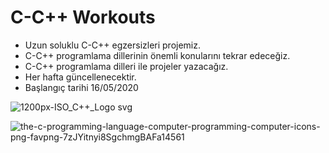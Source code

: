 # C-C++ Workouts

* Uzun soluklu C-C++ egzersizleri projemiz.
* C-C++ programlama dillerinin önemli konularını tekrar edeceğiz.
* C-C++ programlama dilleri ile projeler yazacağız.
* Her hafta güncellenecektir.
* Başlangıç tarihi 16/05/2020

![1200px-ISO_C++_Logo svg](https://user-images.githubusercontent.com/54184905/82113200-e6039000-975c-11ea-9bfe-3bbf2a38e051.png)

![the-c-programming-language-computer-programming-computer-icons-png-favpng-7zJYitnyi8SgchmgBAFa14561](https://user-images.githubusercontent.com/54184905/82113201-e69c2680-975c-11ea-95d4-f5c6dedf5b68.jpg)
